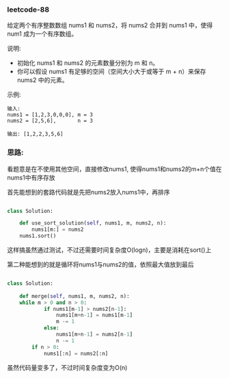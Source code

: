 ### leetcode-88

给定两个有序整数数组 nums1 和 nums2，将 nums2 合并到 nums1 中，使得 num1 成为一个有序数组。

说明:

- 初始化 nums1 和 nums2 的元素数量分别为 m 和 n。
- 你可以假设 nums1 有足够的空间（空间大小大于或等于 m + n）来保存 nums2 中的元素。

示例:
```
输入:
nums1 = [1,2,3,0,0,0], m = 3
nums2 = [2,5,6],       n = 3

输出: [1,2,2,3,5,6]
```

### 思路:

看题意是在不使用其他空间，直接修改nums1,  使得nums1和nums2的m+n个值在nums1中有序存放

首先能想到的套路代码就是先把nums2放入nums1中，再排序

```python

class Solution:

    def use_sort_solution(self, nums1, m, nums2, n):
        nums1[m:] = nums2
	nums1.sort()

```

这样搞虽然通过测试，不过还需要时间复杂度O(logn)，主要是消耗在sort()上


第二种能想到的就是循环将nums1与nums2的值，依照最大值放到最后

```python

class Solution:
    
    def merge(self, nums1, m, nums2, n):
	while m > 0 and n > 0:
            if nums1[m-1] > nums2[n-1]:
                nums1[m+n-1] = nums1[m-1]
                m -= 1
            else:
                nums1[m+n-1] = nums2[n-1]
                n -= 1
        if n > 0:
            nums1[:n] = nums2[:n]
```

虽然代码量变多了，不过时间复杂度变为O(n)


